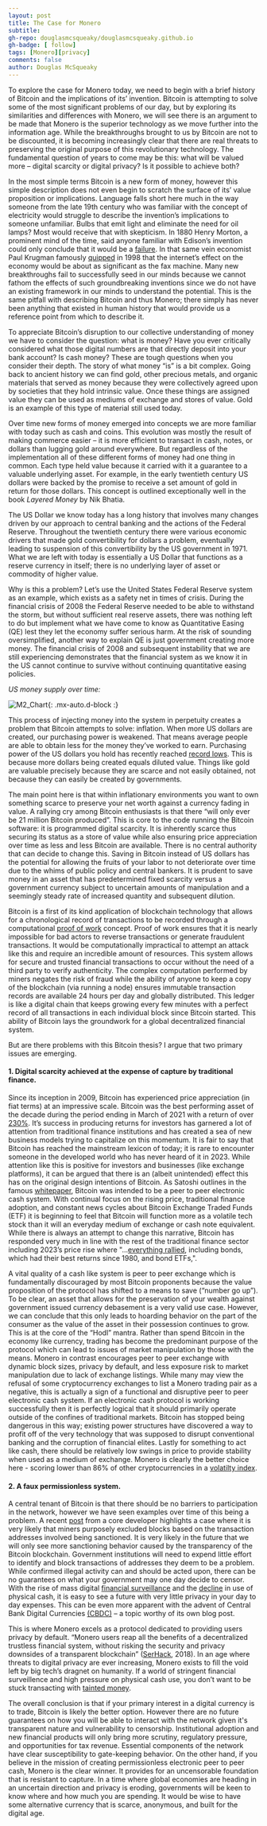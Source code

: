 ```yaml
---
layout: post
title: The Case for Monero
subtitle:
gh-repo: douglasmcsqueaky/douglasmcsqueaky.github.io
gh-badge: [ follow]
tags: [Monero][privacy]
comments: false
author: Douglas McSqueaky
---
```

To explore the case for Monero today, we need to begin with a brief history of Bitcoin and the implications of its’ invention. Bitcoin is attempting to solve some of the most significant problems of our day, but by exploring its similarities and differences with Monero, we will see there is an argument to be made that Monero is the superior technology as we move further into the information age. While the breakthroughs brought to us by Bitcoin are not to be discounted, it is becoming increasingly clear that there are real threats to preserving the original purpose of this revolutionary technology. The fundamental question of years to come may be this: what will be valued more – digital scarcity or digital privacy? Is it possible to achieve both?

In the most simple terms Bitcoin is a new form of money, however this simple description does not even begin to  scratch the surface of its’ value proposition or implications. Language falls short here much in the way someone from the late 19th century who was familiar with the concept of electricity would struggle to describe the invention’s implications to someone unfamiliar. Bulbs that emit light and eliminate the need for oil lamps? Most would receive that with skepticism. In 1880 Henry Morton, a prominent mind of the time, said anyone familiar with Edison’s invention could only conclude that it would be a [failure](https://chroniclingamerica.loc.gov/lccn/sn83030214/1880-01-01/ed-1/seq-4/ ). In that same vein economist Paul Krugman famously [quipped](https://www.snopes.com/fact-check/paul-krugman-internets-effect-economy/) in 1998 that the internet’s effect on the economy would be about as significant as the fax machine. Many new breakthroughs fail to successfully seed in our minds because we cannot fathom the effects of such groundbreaking inventions since we do not have an existing framework in our minds to understand the potential. This is the same pitfall with describing Bitcoin and thus Monero; there simply has never  been anything that existed in human history that would provide us a reference point from which to describe it. 

To appreciate Bitcoin’s disruption to our collective understanding of money we have to consider the question: what is money? Have you ever critically considered what those digital numbers are that directly deposit into your bank account? Is cash money? These are tough questions when you consider their depth. The story of what money “is” is a bit complex. Going back to ancient history we can find gold, other precious metals, and organic materials that served as money because they were collectively agreed upon by societies that they hold intrinsic value. Once these things are assigned value they can be used as mediums of exchange and stores of value. Gold is an example of this type of material still used today. 

Over time new forms of money emerged into concepts we are more familiar with today such as cash and coins. This evolution was mostly the result of making commerce easier – it is more efficient to transact in cash, notes, or dollars than lugging gold around everywhere. But regardless of the implementation all of these different forms of money had one thing in common. Each type held value because it carried with it a guarantee to a valuable underlying asset. For example, in the early twentieth century US dollars were backed by the promise to receive a set amount of gold in return for those dollars. This concept is outlined exceptionally well in the book _Layered Money_ by Nik Bhatia. 

The US Dollar we know today has a long history that involves many changes driven by our approach to central banking and the actions of the Federal Reserve. Throughout the twentieth century there were various economic drivers that made gold convertibility for dollars a problem, eventually leading to suspension of this convertibility by the US government in 1971. What we are left with today is essentially a US Dollar that functions as a reserve currency in itself; there is no underlying layer of asset or commodity of higher value. 

Why is this a problem? Let’s use the United States Federal Reserve system as an example, which exists as a safety net in times of crisis. During the financial crisis of 2008 the Federal Reserve needed to be able to withstand the storm, but without sufficient real reserve assets, there was nothing left to do but implement what we have come to know as Quantitative Easing (QE) lest they let the economy suffer serious harm. At the risk of sounding oversimplified, another way to explain QE is just government creating more money. The financial crisis of 2008 and subsequent instability that we are still experiencing demonstrates that the financial system as we know it in the US cannot continue to survive without continuing quantitative easing policies. 

_US money supply over time:_

![M2_Chart](/assets/img/m2screenshot.png){: .mx-auto.d-block :}

This process of injecting money into the system in perpetuity creates a problem that Bitcoin attempts to solve: inflation. When more US dollars are created, our purchasing power is weakened. That means average people are able to obtain less for the money they’ve worked to earn. Purchasing power of the US dollars you hold has recently reached [record lows](https://fred.stlouisfed.org/series/CUUR0000SA0R). This is because more dollars being created equals diluted value. Things like gold are valuable precisely because they are scarce and not easily obtained, not because they can easily be created by governments. 

The main point here is that within inflationary environments you want to own something scarce to preserve your net worth against a currency fading in value. A rallying cry among Bitcoin enthusiasts is that there “will only ever be 21 million Bitcoin produced”. This is core to the code running the Bitcoin software: it is programmed digital scarcity. It is inherently scarce thus securing its status as a store of value while also ensuring price appreciation over time as less and less Bitcoin are available. There is no central authority that can decide to change this. Saving in Bitcoin instead of US dollars has the potential for allowing the fruits of your labor to not deteriorate over time due to the whims of public policy and central bankers. It is prudent to save money in an asset that has predetermined fixed scarcity versus a government currency subject to uncertain amounts of manipulation and a seemingly steady rate of increased quantity and subsequent dilution. 

Bitcoin is a first of its kind application of blockchain technology that allows for a chronological record of transactions to be recorded through a computational [proof of work](https://bitcoin.org/en/bitcoin-paper) concept. Proof of work ensures that it is nearly impossible for bad actors to reverse transactions or generate fraudulent transactions. It would be computationally impractical to attempt an attack like this and require an incredible amount of resources. This system allows for secure and trusted financial transactions to occur without the need of a third party to verify authenticity. The complex computation performed by miners negates the risk of fraud while the ability of anyone to keep a copy of the blockchain (via running a node) ensures immutable transaction records are available 24 hours per day and globally distributed. This ledger is like a digital chain that keeps growing every few minutes with a perfect record of all transactions in each individual block since Bitcoin started. This ability of Bitcoin lays the groundwork for a global decentralized financial system.

But are there problems with this Bitcoin thesis? I argue that two primary issues are emerging.

#### 1. Digital scarcity achieved at the expense of capture by traditional finance.

Since its inception in 2009, Bitcoin has experienced price appreciation (in fiat terms) at an impressive scale. Bitcoin was the best performing asset of the decade during the period ending in March of 2021 with a return of over [230%](https://www.forbes.com/advisor/investing/cryptocurrency/bitcoin-price-history/). It’s success in producing returns for investors has garnered a lot of attention from traditional finance institutions and has created a sea of new business models trying to capitalize on this momentum. It is fair to say that Bitcoin has reached the mainstream lexicon of today; it is rare to encounter someone in the developed world who has never heard of it in 2023. While attention like this is positive for investors and businesses (like exchange platforms), it can be argued that there is an (albeit unintended) effect this has on the original design intentions of Bitcoin. As Satoshi outlines in the famous [whitepaper](https://bitcoin.org/en/bitcoin-paper), Bitcoin was intended to be a peer to peer electronic cash system. With continual focus on the rising price, traditional finance adoption, and constant news cycles about Bitcoin Exchange Traded Funds (ETF) it is beginning to feel that Bitcoin will function more as a volatile tech stock than it will an everyday medium of exchange or cash note equivalent. While there is always an attempt to change this narrative, Bitcoin has responded very much in line with the rest of the traditional finance sector including 2023’s price rise where "...[everything rallied](https://www.reuters.com/markets/us/us-etf-assets-hit-record-765-trillion-november-state-street-global-advisors-2023-12-01/), including bonds, which had their best returns since 1980, and bond ETFs,".

A vital quality of a cash like system is peer to peer exchange which is fundamentally discouraged by most Bitcoin proponents because the value proposition of the protocol has shifted to a means to save (“number go up”). To be clear, an asset that allows for the preservation of your wealth against government issued currency debasement is a very valid use case. However, we can conclude that this only leads to hoarding behavior on the part of the consumer as the value of the asset in their possession continues to grow. This is at the core of the “Hodl” mantra. Rather than spend Bitcoin in the economy like currency, trading has become the predominant purpose of the protocol which can lead to issues of market manipulation by those with the means. Monero in contrast encourages peer to peer exchange with dynamic block sizes, privacy by default, and less exposure risk to market manipulation due to lack of exchange listings. While many may view the refusal of some cryptocurrency exchanges to list a Monero trading pair as a negative, this is actually a sign of a functional and disruptive peer to peer electronic cash system. If an electronic cash protocol is working successfully then it is perfectly logical that it should primarily operate outside of the confines of traditional markets. Bitcoin has stopped being dangerous in this way; existing power structures have discovered a way to profit off of the very technology that was supposed to disrupt conventional banking and the corruption of financial elites. Lastly for something to act like cash, there should be relatively low swings in price to provide stability when used as a medium of exchange. Monero is clearly the better choice here - scoring lower than 86% of other cryptocurrencies in a [volatilty index](https://www.investorsobserver.com/news/crypto-update/monero-xmr-low-volatility-but-rising-thursday-is-it-time-to-cash-out-3).   

#### 2. A faux permissionless system.

A central tenant of Bitcoin is that there should be no barriers to participation in the network, however we have seen examples over time of this being a problem. A recent [post](https://b10c.me/observations/08-missing-sanctioned-transactions/) from a core developer highlights a case where it is very likely that miners purposely excluded blocks based on the transaction addresses involved being sanctioned. It is very likely in the future that we will only see more sanctioning behavior caused by the transparency of the Bitcoin blockchain. Government institutions will need to expend little effort to identify and block transactions of addresses they deem to be a problem. While confirmed illegal activity can and should be acted upon, there can be no guarantees on what your government may one day decide to censor. With the rise of mass digital [financial surveillance](https://www.cato.org/testimony/examining-consumer-financial-protection-bureaus-mass-data-collection-program#) and the [decline](https://news.gallup.com/poll/397718/americans-using-cash-less-often-foresee-cashless-society.aspx) in use of physical cash, it is easy to see a future with very little privacy in your day to day expenses. This can be even more apparent with the advent of Central Bank Digital Currencies [(CBDC)](https://www.federalreserve.gov/central-bank-digital-currency.htm) – a topic worthy of its own blog post. 

This is where Monero excels as a protocol dedicated to providing users privacy by default. “Monero users reap all the benefits of a decentralized trustless financial system, without risking the security and privacy downsides of a transparent blockchain” ([SerHack](https://masteringmonero.com/book/Mastering%20Monero%20First%20Edition%20by%20SerHack%20and%20Monero%20Community.pdf), 2018). In an age where threats to digital privacy are ever increasing, Monero exists to fill the void left by big tech’s dragnet on humanity. If a world of stringent financial surveillence and high pressure on physical cash use, you don’t want to be stuck transacting with [tainted money](https://seekingalpha.com/article/4517801-bitcoin-series-10-tainted-money). 

The overall conclusion is that if your primary interest in a digital currency is to trade, Bitcoin is likely the better option. However there are no future guarantees on how you will be able to interact with the network given it's transparent nature and vulnerability to censorship. Institutional adoption and new financial products will only bring more scrutiny, regulatory pressure, and opportunities for tax revenue. Essential components of the network have clear susceptibility to gate-keeping behavior. On the other hand, if you believe in the mission of creating permissionless electronic peer to peer cash, Monero is the clear winner. It provides for an uncensorable foundation that is resistant to capture. In a time where global economies are heading in an uncertain direction and privacy is eroding, governments will be keen to know where and how much you are spending. It would be wise to have some alternative currency that is scarce, anonymous, and built for the digital age.  
